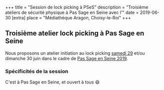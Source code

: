 +++
title = "Session de lock picking à PSeS"
description = "Troisième ateliers de sécurité physique à Pas Sage en Seine avec l'"
date = 2019-06-30
[extra]
place = "Médiathèque Aragon, Choisy-le-Roi"
+++

## Troisième atelier lock picking à Pas Sage en Seine

Nous proposons un atelier initiation au lock picking [samedi
29](@/activités/lock-picking/session-pses-3.md) et/ou dimanche 30 juin dans le
cadre de [Pas Sage en Seine 2019](@/activités/passage_en_seine/pses_2019.md).

### Spécificités de la session

C'est à Pas Sage en Seine, et ouvert à tous 😄
